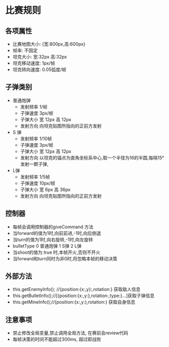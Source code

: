 # 比赛规则

## 各项属性
* 比赛地图大小: {宽:800px,高:600px}
* 帧率: 不固定
* 坦克大小: 宽:32px 高:32px
* 坦克移动速度: 1px/帧
* 坦克转向速度: 0.05弧度/帧

## 子弹类别
* 普通炮弹 
	* 发射频率	 1/帧
	* 子弹速度  3px/帧
	* 子弹大小  宽 12px 高 12px
	* 发射方向  向坦克贴图所指向的正前方发射
* S 弹
	* 发射频率  1/10帧
	* 子弹速度  3px/帧
	* 子弹大小  宽 12px 高 12px
	* 发射方向  以坦克的锚点为直角坐标系中心,取一个半径为16的半圆,每隔15°发射一颗子弹,
* L弹
	*	发射频率  1/5帧
	*  子弹速度  10px/帧
	*  子弹大小  宽 6px 高 36px
	*  发射方向  向坦克贴图所指向的正前方发射
	
## 控制器
* 每帧会调用控制器的giveCommand 方法
* 当forward的值为1时,向前前进,-1时,向后倒退
* 当turn的值为1时,向右旋转,-1时,向左旋转
* bulletType 0 普通炮弹 1 S弹 2 L弹
* 当shoot的值为 true 时,本帧开火,否则不开火
* 当forward和turn同时为非0时,将忽略本帧的移动决策

## 外部方法
* this.getEnemyInfo(); //{position:{x:,y}:,rotation:} 获取敌人信息
* this.getBulletInfo();//[{position:{x:,y:},rotation:,type:}...]获取子弹信息
* this.getMineInfo();//{position:{x:,y:},rotation:} 获取自身信息

## 注意事项
* 禁止修改全局变量,禁止调用全局方法, 在赛前会review代码
* 每帧决策的时间不能超过300ms, 超过即战败
